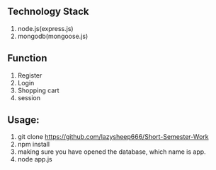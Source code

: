 ## Technology Stack
1. node.js(express.js)
2. mongodb(mongoose.js)

## Function
1. Register
2. Login
3. Shopping cart
4. session

## Usage:
1. git clone https://github.com/lazysheep666/Short-Semester-Work
2. npm install
3. making sure you have opened the database, which name is app.
4. node app.js
